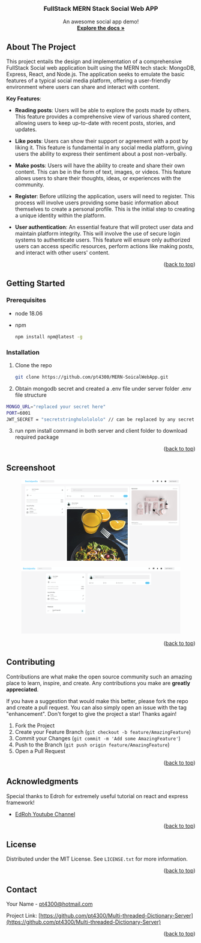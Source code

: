 <!-- Improved compatibility of back to top link: See: https://github.com/othneildrew/Best-README-Template/pull/73 -->
<a name="readme-top"></a>
<!--
*** Thanks for checking out the Best-README-Template. If you have a suggestion
*** that would make this better, please fork the repo and create a pull request
*** or simply open an issue with the tag "enhancement".
*** Don't forget to give the project a star!
*** Thanks again! Now go create something AMAZING! :D
-->



<!-- PROJECT SHIELDS -->
<!--
*** I'm using markdown "reference style" links for readability.
*** Reference links are enclosed in brackets [ ] instead of parentheses ( ).
*** See the bottom of this document for the declaration of the reference variables
*** for contributors-url, forks-url, etc. This is an optional, concise syntax you may use.
*** https://www.markdownguide.org/basic-syntax/#reference-style-links
-->





<br />



  <h3 align="center">FullStack MERN Stack Social Web APP</h3>

  <p align="center">
    An awesome social app demo!
    <br />
    <a href="https://github.com/pt4300/MERN-SoicalWebApp"><strong>Explore the docs »</strong></a>
    <br />



  </p>

</div>





<!-- ABOUT THE PROJECT -->

## About The Project

This project entails the design and implementation of a comprehensive FullStack Social web application built using the MERN tech stack: MongoDB, Express, React, and Node.js. The application seeks to emulate the basic features of a typical social media platform, offering a user-friendly environment where users can share and interact with content.

**Key Features**:

- **Reading posts**: Users will be able to explore the posts made by others. This feature provides a comprehensive view of various shared content, allowing users to keep up-to-date with recent posts, stories, and updates.

  

- **Like posts**: Users can show their support or agreement with a post by liking it. This feature is fundamental in any social media platform, giving users the ability to express their sentiment about a post non-verbally.

- **Make posts**: Users will have the ability to create and share their own content. This can be in the form of text, images, or videos. This feature allows users to share their thoughts, ideas, or experiences with the community.

- **Register**: Before utilizing the application, users will need to register. This process will involve users providing some basic information about themselves to create a personal profile. This is the initial step to creating a unique identity within the platform.

- **User authentication**: An essential feature that will protect user data and maintain platform integrity. This will involve the use of secure login systems to authenticate users. This feature will ensure only authorized users can access specific resources, perform actions like making posts, and interact with other users' content.

<p align="right">(<a href="#readme-top">back to top</a>)</p>




<!-- GETTING STARTED -->

## Getting Started


### Prerequisites

* node 18.06
* npm

  ```sh
  npm install npm@latest -g
  ```


### Installation


1. Clone the repo

   ```sh
   git clone https://github.com/pt4300/MERN-SoicalWebApp.git
   ```

2. Obtain mongodb secret and created a .env file under server folder
.env file structure
  ```sh
MONGO_URL="replaced your secret here"
PORT=6001
JWT_SECRET = "secretstringhololololo" // can be replaced by any secret as you wish
  ```
3. run npm install command in both server and client folder to download required package



<p align="right">(<a href="#readme-top">back to top</a>)</p>

<!-- USAGE EXAMPLES -->

## Screenshoot
 <figure>
   <img src="images\1.png" alt="Server GUI">
     </figure>
 <figure>
   <img src="images\2.png" alt="Server GUI">
     </figure>
<p align="right">(<a href="#readme-top">back to top</a>)</p>






<!-- CONTRIBUTING -->

## Contributing

Contributions are what make the open source community such an amazing place to learn, inspire, and create. Any contributions you make are **greatly appreciated**.

If you have a suggestion that would make this better, please fork the repo and create a pull request. You can also simply open an issue with the tag "enhancement".
Don't forget to give the project a star! Thanks again!

1. Fork the Project
2. Create your Feature Branch (`git checkout -b feature/AmazingFeature`)
3. Commit your Changes (`git commit -m 'Add some AmazingFeature'`)
4. Push to the Branch (`git push origin feature/AmazingFeature`)
5. Open a Pull Request

<p align="right">(<a href="#readme-top">back to top</a>)</p>


<!-- ACKNOWLEDGMENTS -->
## Acknowledgments

Special thanks to Edroh for extremely useful tutorial on react and express framework!

* [EdRoh Youtube Channel](https://www.youtube.com/@EdRohDev)


<p align="right">(<a href="#readme-top">back to top</a>)</p>
<!-- LICENSE -->

## License

Distributed under the MIT License. See `LICENSE.txt` for more information.

<p align="right">(<a href="#readme-top">back to top</a>)</p>



<!-- CONTACT -->

## Contact

Your Name - pt4300@hotmail.com

Project Link: [https://github.com/pt4300/Multi-threaded-Dictionary-Server](https://github.com/pt4300/Multi-threaded-Dictionary-Server)

<p align="right">(<a href="#readme-top">back to top</a>)</p>

